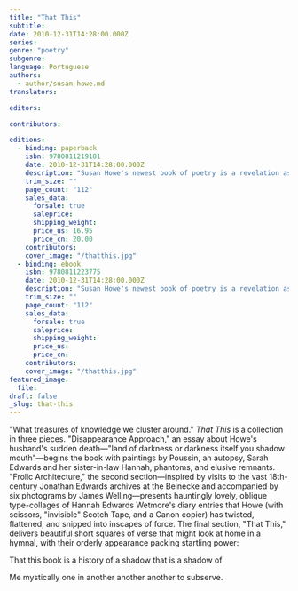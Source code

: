 ```yaml
---
title: "That This"
subtitle:
date: 2010-12-31T14:28:00.000Z
series:
genre: "poetry"
subgenre:
language: Portuguese
authors:
  - author/susan-howe.md
translators:

editors:

contributors:

editions:
  - binding: paperback
    isbn: 9780811219181
    date: 2010-12-31T14:28:00.000Z
    description: "Susan Howe's newest book of poetry is a revelation as well as a mystery. "
    trim_size: ""
    page_count: "112"
    sales_data:
      forsale: true
      saleprice:
      shipping_weight:
      price_us: 16.95
      price_cn: 20.00
    contributors:
    cover_image: "/thatthis.jpg"
  - binding: ebook
    isbn: 9780811223775
    date: 2010-12-31T14:28:00.000Z
    description: "Susan Howe's newest book of poetry is a revelation as well as a mystery. "
    trim_size: ""
    page_count: "112"
    sales_data:
      forsale: true
      saleprice:
      shipping_weight:
      price_us:
      price_cn:
    contributors:
    cover_image: "/thatthis.jpg"
featured_image:
  file:
draft: false
_slug: that-this
---
```


"What treasures of knowledge we cluster around." _That This_ is a collection in three pieces. "Disappearance Approach," an essay about Howe's husband's sudden death—"land of darkness or darkness itself you shadow mouth"—begins the book with paintings by Poussin, an autopsy, Sarah Edwards and her sister-in-law Hannah, phantoms, and elusive remnants. "Frolic Architecture," the second section—inspired by visits to the vast 18th-century Jonathan Edwards archives at the Beinecke and accompanied by six photograms by James Welling—presents hauntingly lovely, oblique type-collages of Hannah Edwards Wetmore's diary entries that Howe (with scissors, "invisible" Scotch Tape, and a Canon copier) has twisted, flattened, and snipped into inscapes of force. The final section, "That This," delivers beautiful short squares of verse that might look at home in a hymnal, with their orderly appearance packing startling power:

That this book is a history of
a shadow that is a shadow of

Me mystically one in another
another another to subserve.

